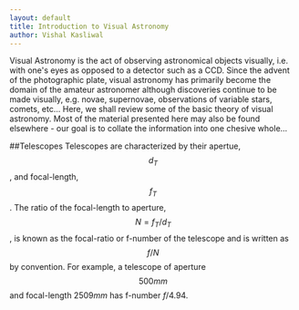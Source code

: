 ```yaml
---
layout: default
title: Introduction to Visual Astronomy 
author: Vishal Kasliwal
---
```


Visual Astronomy is the act of observing astronomical objects visually, i.e. with one's eyes as opposed to a detector such as a CCD. Since the advent
of the photographic plate, visual astronomy has primarily become the domain of the amateur astronomer although discoveries continue to be made visually, e.g. 
novae, supernovae, observations of variable stars, comets, etc... Here, we shall review some of the basic theory of visual astronomy. Most of the material
presented here may also be found elsewhere - our goal is to collate the information into one chesive whole...

##Telescopes
Telescopes are characterized by their apertue, $$d_{T}$$, and focal-length, $$f_{T}$$. The ratio of the focal-length to aperture, $$N = f_{T}/d_{T}$$, is 
known as the focal-ratio or f-number of the telescope and is written as $$f/N$$ by convention. For example, a telescope of aperture $$500 mm $$ and
focal-length $2509 mm$ has f-number $f/4.94$.
